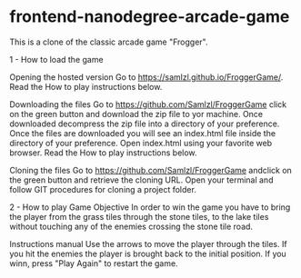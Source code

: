 frontend-nanodegree-arcade-game
===============================

This is a clone of the classic arcade game "Frogger".

1 - How to load the game

Opening the hosted version
Go to https://samlzl.github.io/FroggerGame/. Read the How to play instructions below.

Downloading the files
Go to https://github.com/Samlzl/FroggerGame click on the green button and download the zip file to yor machine. Once downloaded decompress the zip file into a directory of your preference. Once the files are downloaded you will see an index.html file inside the directory of your preference. Open index.html using your favorite web browser. Read the How to play instructions below.

Cloning the files
Go to https://github.com/Samlzl/FroggerGame andclick on the green button and retrieve the cloning URL. Open your terminal and follow GIT procedures for cloning a project folder.



2 - How to play
Game Objective
In order to win the game you have to bring the player from the grass tiles through the stone tiles, to the lake tiles without touching any of the enemies crossing the stone tile road.

Instructions manual
Use the arrows to move the player through the tiles. If you hit the enemies the player is brought back to the initial position. If you winn, press "Play Again" to restart the game.